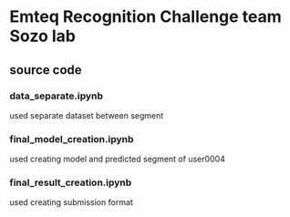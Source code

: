 # Emteq Recognition Challenge team Sozo lab

## source code

### data_separate.ipynb

used separate dataset between segment

### final_model_creation.ipynb

used creating model and predicted segment of user0004

### final_result_creation.ipynb

used creating submission format



